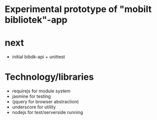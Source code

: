 # Experimental prototype of "mobilt bibliotek"-app

# next

- initial bibdk-api + unittest

# Technology/libraries

- requirejs for module system
- jasmine for testing
- (jquery for browser abstraction)
- underscore for utility
- nodejs for test/serverside running
